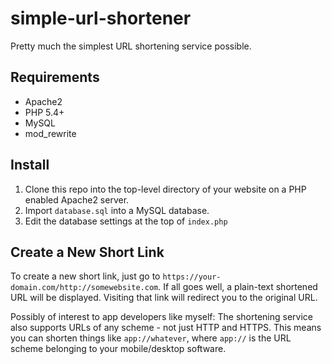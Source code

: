 # simple-url-shortener
Pretty much the simplest URL shortening service possible.

## Requirements

* Apache2
* PHP 5.4+
* MySQL
* mod_rewrite

## Install

1. Clone this repo into the top-level directory of your website on a PHP enabled Apache2 server.
2. Import `database.sql` into a MySQL database.
3. Edit the database settings at the top of `index.php`

## Create a New Short Link

To create a new short link, just go to `https://your-domain.com/http://somewebsite.com`. If all goes well, a plain-text shortened URL will be displayed. Visiting that link will redirect you to the original URL.

Possibly of interest to app developers like myself: The shortening service also supports URLs of any scheme - not just HTTP and HTTPS. This means you can shorten things like `app://whatever`, where `app://` is the URL scheme belonging to your mobile/desktop software.
